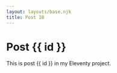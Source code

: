 ```yaml
---
layout: layouts/base.njk
title: Post 18
---
```


# Post {{ id }}

This is post {{ id }} in my Eleventy project.

